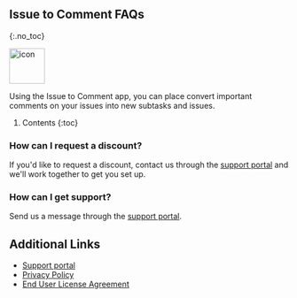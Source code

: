 ## Issue to Comment FAQs
{:.no_toc}

<img alt="icon" src="{{ 'assets/comment-to-issue-icon.svg' | relative_url }}" width="64" height="64"/> 

Using the Issue to Comment app, you can place convert important comments on your issues into new subtasks and issues.

1. Contents
{:toc}

### How can I request a discount?
If you'd like to request a discount, contact us through the [support portal](https://firstdawnllc.atlassian.net/servicedesk/customer/portal/1) and we'll work together to get you set up.

### How can I get support?
Send us a message through the [support portal](https://firstdawnllc.atlassian.net/servicedesk/customer/portal/1).

## Additional Links
- [Support portal](https://firstdawnllc.atlassian.net/servicedesk/customer/portal/1)
- [Privacy Policy](/comment-to-issue-privacy)
- [End User License Agreement](comment-to-issue-eula)
